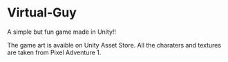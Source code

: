 # Virtual-Guy
A simple but fun game made in Unity!!

The game art is avaible on Unity Asset Store.
All the charaters and textures are taken from Pixel Adventure 1.
